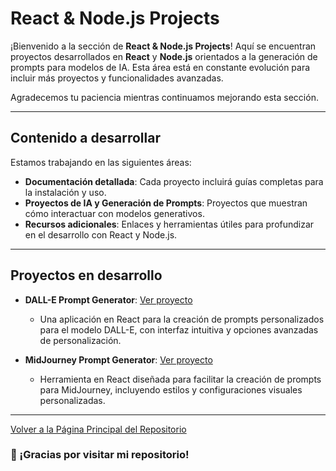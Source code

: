 # React & Node.js Projects

¡Bienvenido a la sección de **React & Node.js Projects**! Aquí se encuentran proyectos desarrollados en **React** y **Node.js** orientados a la generación de prompts para modelos de IA. Esta área está en constante evolución para incluir más proyectos y funcionalidades avanzadas.

Agradecemos tu paciencia mientras continuamos mejorando esta sección.

---

## Contenido a desarrollar

Estamos trabajando en las siguientes áreas:

- **Documentación detallada**: Cada proyecto incluirá guías completas para la instalación y uso.
- **Proyectos de IA y Generación de Prompts**: Proyectos que muestran cómo interactuar con modelos generativos.
- **Recursos adicionales**: Enlaces y herramientas útiles para profundizar en el desarrollo con React y Node.js.

---

## Proyectos en desarrollo

- **DALL-E Prompt Generator**: [Ver proyecto](https://carloslhg.github.io/dall-e-prompt-generator)
   - Una aplicación en React para la creación de prompts personalizados para el modelo DALL-E, con interfaz intuitiva y opciones avanzadas de personalización.

- **MidJourney Prompt Generator**: [Ver proyecto](https://carloslhg.github.io/midjourney-prompt-generator)
   - Herramienta en React diseñada para facilitar la creación de prompts para MidJourney, incluyendo estilos y configuraciones visuales personalizadas.

---

[Volver a la Página Principal del Repositorio](../README.md)

### 🙏 ¡Gracias por visitar mi repositorio!

